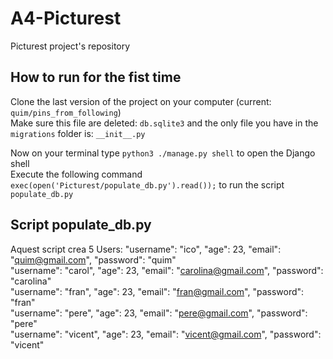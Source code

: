 # A4-Picturest
Picturest project's repository

## How to run for the fist time
Clone the last version of the project on your computer (current: `quim/pins_from_following`)  
Make sure this file are deleted: `db.sqlite3` and the only file you have in the `migrations` folder is: ` __init__.py `  

Now on your terminal type `python3 ./manage.py shell` to open the Django shell  
Execute the following command `exec(open('Picturest/populate_db.py').read());` to run the script `populate_db.py`

## Script populate_db.py
Aquest script crea 5 Users:
"username": "ico", "age": 23, "email": "quim@gmail.com", "password": "quim"  
"username": "carol", "age": 23, "email":  "carolina@gmail.com", "password": "carolina"  
"username": "fran", "age": 23, "email": "fran@gmail.com", "password": "fran"  
"username": "pere", "age": 23, "email": "pere@gmail.com", "password": "pere"  
"username": "vicent", "age": 23, "email": "vicent@gmail.com", "password": "vicent"  





